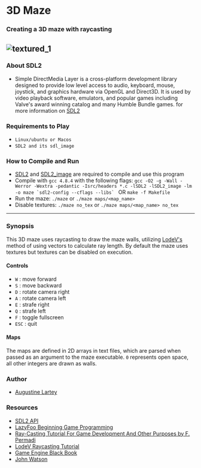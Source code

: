 # 3D Maze
### Creating a 3D maze with raycasting
![textured_1](https://github.com/hicarrie/maze/blob/master/screenshots/textured_1.png)
-----

### About SDL2
- Simple DirectMedia Layer is a cross-platform development library designed to provide low level access to audio, keyboard, mouse, joystick, and graphics hardware via OpenGL and Direct3D. It is used by video playback software, emulators, and popular games including Valve's award winning catalog and many Humble Bundle games. for more information on [SDL2](https://wiki.libsdl.org/SDL2/FrontPage)

### Requirements to Play
- `Linux/ubuntu or Macos`
- `SDL2 and its sdl_image`

### How to Compile and Run
- [SDL2](https://www.libsdl.org/download-2.0.php) and [SDL2_image](https://www.libsdl.org/projects/SDL_image/) are required to compile and use this program
- Compile with `gcc 4.8.4` with the following flags:
    ``gcc -O2 -g -Wall -Werror -Wextra -pedantic -Isrc/headers *.c -lSDL2 -lSDL2_image -lm -o maze `sdl2-config --cflags --libs` `` OR `make -f Makefile`
- Run the maze: `./maze` or `./maze maps/<map_name>`
- Disable textures: `./maze no_tex` or `./maze maps/<map_name> no_tex`

-----

### Synopsis
This 3D maze uses raycasting to draw the maze walls, utilizing [LodeV's](http://lodev.org/cgtutor/raycasting.html) method of using vectors to calculate ray length. By default the maze uses textures but textures can be disabled on execution.

#### Controls
- `W` : move forward
- `S` : move backward
- `D` : rotate camera right
- `A` : rotate camera left
- `E` : strafe right
- `Q` : strafe left
- `F` : toggle fullscreen
- `ESC` : quit

#### Maps
The maps are defined in 2D arrays in text files, which are parsed when passed as an argument to the maze executable. `0` represents open space, all other integers are drawn as walls.

### Author
- [Augustine Lartey](https://github.com/Lhartey)

### Resources
- [SDL2 API](https://wiki.libsdl.org/CategoryAPI)
- [LazyFoo Beginning Game Programming](http://lazyfoo.net/tutorials/SDL/index.php)
- [Ray-Casting Tutorial For Game Development And Other Purposes by F. Permadi](http://permadi.com/1996/05/ray-casting-tutorial-table-of-contents/)
- [LodeV Raycasting Tutorial](http://lodev.org/cgtutor/raycasting.html)
- [Game Engine Black Book](https://www.amazon.com/Game-Engine-Black-Book-Wolfenstein/dp/1539692876)
- [John Watson](https://www.youtube.com/@johnwatson2675/streams)
